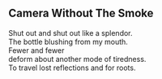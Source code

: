 Camera Without The Smoke
------------------------
Shut out and shut out like a splendor.  
The bottle blushing from my mouth.  
Fewer and fewer  
deform about another mode of tiredness.  
To travel lost reflections and for roots.  
